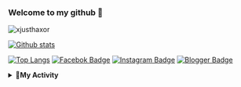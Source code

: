 ### Welcome to my github 👋
<p align=left> <img src=https://komarev.com/ghpvc/?username=xjusthaxor alt=xjusthaxor /> </p>

[![Github stats](https://github-readme-stats.vercel.app/api?username=xjusthaxor&show_icons=true&theme=midnight-purple&include_all_commits=true)](https://github.com/xjusthaxor/github-readme-stats)

[![Top Langs](https://github-readme-stats.vercel.app/api/top-langs/?username=xjusthaxor&layout=compact&theme=midnight-purple)](https://github.com/xjusthaxor/github-readme-stats)
[![Facebok Badge](https://img.shields.io/badge/-Facebook-black?style=flat&logo=Facebook&logoColor=aqua&link=https://www.facebook.com/404/)](https://www.facebook.com/xjusthaxor) 
[![Instagram Badge](https://img.shields.io/badge/-Whatsapp-black?style=flat&logo=Whatsapp&logoColor=aqua&link=https://whatsapp.com/404/)](https://whatsapp.com/404)
[![Blogger Badge](https://img.shields.io/badge/-Blogger-black?style=flat&logo=Blogger&logoColor=aqua&link=https://privacy1337.blogspot.com/)](https://privacy1337.blogspot.com)

<details><summary><b>🚀My Activity</b></summary>

![Metrics](https://metrics.lecoq.io/xjusthaxor?template=classic&repositories.forks=true&languages=1&languages.colors=github&languages.threshold=0%25&config.timezone=Asia/Jakarta)
</details>
